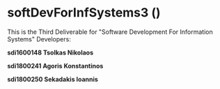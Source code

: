 # softDevForInfSystems3 ()

This is the Third Deliverable for "Software Development For Information Systems"
Developers:

**sdi1600148 Tsolkas Nikolaos**

**sdi1800241 Agoris Konstantinos**

**sdi1800250 Sekadakis Ioannis**

